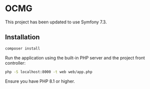 # OCMG

This project has been updated to use Symfony 7.3.

## Installation

```bash
composer install
```

Run the application using the built-in PHP server and the project front controller:

```bash
php -S localhost:8000 -t web web/app.php
```

Ensure you have PHP 8.1 or higher.

